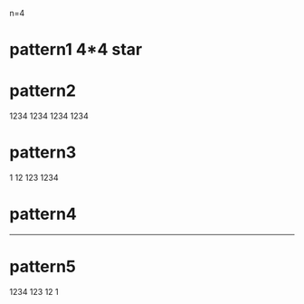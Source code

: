 n=4
# pattern1 4*4 star
# pattern2 
1234
1234
1234
1234
# pattern3
1
12
123
1234
# pattern4
* ** *** ****
# pattern5
1234
123
12
1
